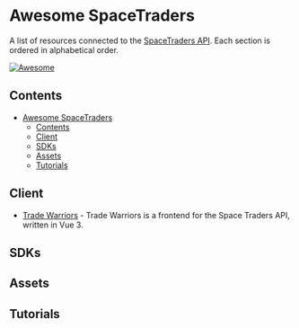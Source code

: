 # Awesome SpaceTraders

A list of resources connected to the [SpaceTraders API](https://spacetraders.io/). Each section is ordered in alphabetical order.

[![Awesome](https://awesome.re/badge-flat.svg)](https://awesome.re)

## Contents

- [Awesome SpaceTraders](#awesome-spacetraders)
  - [Contents](#contents)
  - [Client](#client)
  - [SDKs](#sdks)
  - [Assets](#assets)
  - [Tutorials](#tutorials)

## Client

- [Trade Warriors](https://thaurin.github.io/trade-warriors/) - Trade Warriors is a frontend for the Space Traders API, written in Vue 3.

## SDKs

## Assets

## Tutorials
